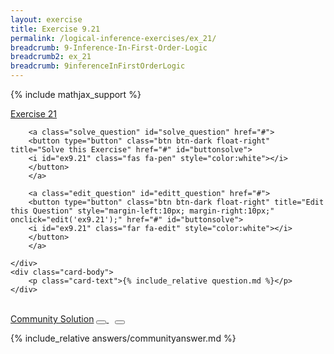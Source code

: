 ```yaml
---
layout: exercise
title: Exercise 9.21
permalink: /logical-inference-exercises/ex_21/
breadcrumb: 9-Inference-In-First-Order-Logic
breadcrumb2: ex_21
breadcrumb: 9inferenceInFirstOrderLogic
---
```


{% include mathjax_support %}

<div class="card">
    <div class="card-header p-2">
        <a href='#' class="p-2">Exercise 21
        </a>

        <a class="solve_question" id="solve_question" href="#">
        <button type="button" class="btn btn-dark float-right" title="Solve this Exercise" href="#" id="buttonsolve">
        <i id="ex9.21" class="fas fa-pen" style="color:white"></i>
        </button>
        </a>

        <a class="edit_question" id="editt_question" href="#">
        <button type="button" class="btn btn-dark float-right" title="Edit this Question" style="margin-left:10px; margin-right:10px;" onclick="edit('ex9.21');" href="#" id="buttonsolve">
        <i id="ex9.21" class="far fa-edit" style="color:white"></i>
        </button>
        </a>

    </div>
    <div class="card-body">
        <p class="card-text">{% include_relative question.md %}</p>
    </div>
</div>

<br>
<div class="card">
    <div class="card-header p-2">
        <a href="#" class="p-2">Community Solution</a>
                <a href="#" class="reqcomm" id="reqcomm">
                <button type="button" class="btn btn-dark float-right" title="Request for Community Solution" href="#" id="requestcommsol">
                <i class="fas fa-hands" style="color:white"></i>
                </button>
                </a>
                <a class="viewcommsolution" id="viewcommsolution">
                <button type="button" class="btn btn-dark float-right" title="View Community solution" style="margin-left:10px; margin-right:10px;" onclick="myFunction2()" href="#" id="viewsol">
                <i class="fas fa-bars" style="color:white"></i>
                </button>
                </a>
          </div>
          <div class="card-body" id="hideandviewcommunitysolution">
          <p class="card-text">
          {% include_relative answers/communityanswer.md %}
          </p>
          </div>
          </div>
<br>
